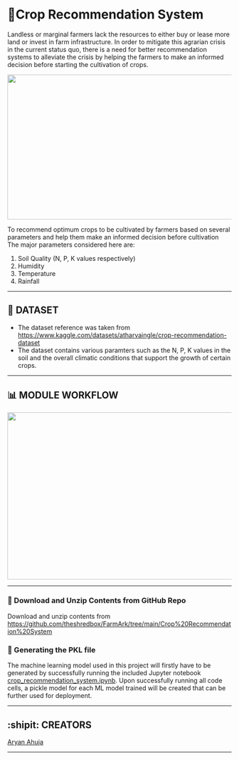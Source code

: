 # **:ear_of_rice:Crop Recommendation System**

Landless or marginal farmers lack the resources to either buy or lease more land or invest in farm infrastructure. In order to mitigate this agrarian crisis in the current status quo, there is a need for better recommendation systems to alleviate the crisis by helping the farmers to make an informed decision before starting the cultivation of crops.

<p align="center">
  <img width="600" height="325" src="https://i.pinimg.com/originals/c8/e5/cc/c8e5cc4d0ae0147b2ec8aa10748dd831.gif">
</p>

To recommend optimum crops to be cultivated by farmers based on several parameters and help them make an informed decision before cultivation
The major parameters considered here are:
1. Soil Quality (N, P, K values respectively)
2. Humidity
3. Temperature
4. Rainfall

---

## :pushpin: **DATASET** 
* The dataset reference was taken from https://www.kaggle.com/datasets/atharvaingle/crop-recommendation-dataset
* The dataset contains various paramters such as the N, P, K values in the soil and the overall climatic conditions that support the growth of certain crops.

---

## **:bar_chart: MODULE WORKFLOW**
<p align="left">
  <img width="600" height="375" src="https://user-images.githubusercontent.com/36481036/193409683-eb942bc6-d162-4d5a-8105-fb4069da5a5e.png">
</p>

---

### :open_file_folder: Download and Unzip Contents from GitHub Repo

Download and unzip contents from https://github.com/theshredbox/FarmArk/tree/main/Crop%20Recommendation%20System

### :green_book: Generating the PKL file

The machine learning model used in this project will firstly have to be generated by successfully running the included Jupyter notebook [crop_recommendation_system.ipynb](https://github.com/theshredbox/FarmArk/blob/main/Crop%20Recommendation%20System/crop_recommendation_system.ipynb). Upon successfully running all code cells, a pickle model for each ML model trained will be created that can be further used for deployment.

---

## **:shipit: CREATORS**
[Aryan Ahuja](https://github.com/theshredbox)

---



